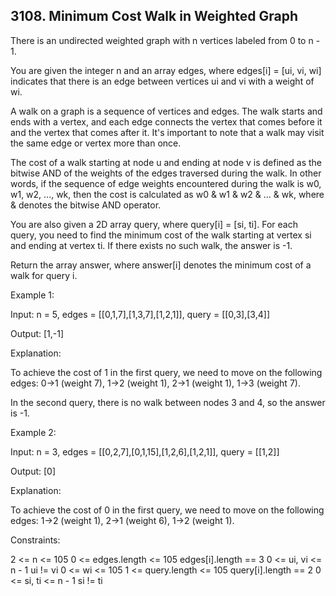 ## 3108. Minimum Cost Walk in Weighted Graph

There is an undirected weighted graph with n vertices labeled from 0 to n - 1.

You are given the integer n and an array edges, where edges[i] = [ui, vi, wi] indicates that there is an edge between vertices ui and vi with a weight of wi.

A walk on a graph is a sequence of vertices and edges. The walk starts and ends with a vertex, and each edge connects the vertex that comes before it and the vertex that comes after it. It's important to note that a walk may visit the same edge or vertex more than once.

The cost of a walk starting at node u and ending at node v is defined as the bitwise AND of the weights of the edges traversed during the walk. In other words, if the sequence of edge weights encountered during the walk is w0, w1, w2, ..., wk, then the cost is calculated as w0 & w1 & w2 & ... & wk, where & denotes the bitwise AND operator.

You are also given a 2D array query, where query[i] = [si, ti]. For each query, you need to find the minimum cost of the walk starting at vertex si and ending at vertex ti. If there exists no such walk, the answer is -1.

Return the array answer, where answer[i] denotes the minimum cost of a walk for query i.

 

Example 1:

Input: n = 5, edges = [[0,1,7],[1,3,7],[1,2,1]], query = [[0,3],[3,4]]

Output: [1,-1]

Explanation:


To achieve the cost of 1 in the first query, we need to move on the following edges: 0->1 (weight 7), 1->2 (weight 1), 2->1 (weight 1), 1->3 (weight 7).

In the second query, there is no walk between nodes 3 and 4, so the answer is -1.

Example 2:

Input: n = 3, edges = [[0,2,7],[0,1,15],[1,2,6],[1,2,1]], query = [[1,2]]

Output: [0]

Explanation:


To achieve the cost of 0 in the first query, we need to move on the following edges: 1->2 (weight 1), 2->1 (weight 6), 1->2 (weight 1).

 

Constraints:

2 <= n <= 105
0 <= edges.length <= 105
edges[i].length == 3
0 <= ui, vi <= n - 1
ui != vi
0 <= wi <= 105
1 <= query.length <= 105
query[i].length == 2
0 <= si, ti <= n - 1
si != ti
